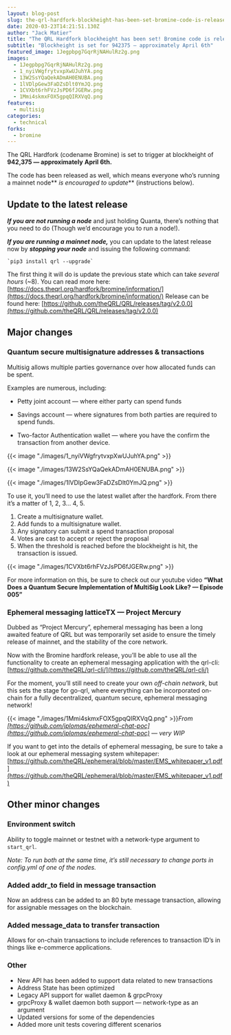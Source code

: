 ```yaml
---
layout: blog-post
slug: the-qrl-hardfork-blockheight-has-been-set-bromine-code-is-released
date: 2020-03-23T14:21:51.130Z
author: "Jack Matier"
title: "The QRL Hardfork blockheight has been set! Bromine code is released!"
subtitle: "Blockheight is set for 942375 — approximately April 6th"
featured_image: 1Jegpbpg7GqrRjNAHulRz2g.png
images:
  - 1Jegpbpg7GqrRjNAHulRz2g.png
  - 1_nyiVWgfrytvxpXwUJuhYA.png
  - 13W2SsYQaQekADmAH0ENUBA.png
  - 1lVDlpGew3FaDZsDlt0YmJQ.png
  - 1CVXbt6rhFVzJsPD6fJGERw.png
  - 1Mmi4skmxFOX5gpqQIRXVqQ.png
features:
  - multisig
categories:
  - technical
forks:
  - bromine
---
```


The QRL Hardfork (codename Bromine) is set to trigger at blockheight of **942,375 — approximately** **April 6th.**

The code has been released as well, which means everyone who’s running a mainnet node** *is encouraged to update*** (instructions below).

## Update to the latest release

***If you are not running a node*** and just holding Quanta, there’s nothing that you need to do (Though we’d encourage you to run a node!).

***If you are running a mainnet node,*** you can update to the latest release now by ***stopping your node*** and issuing the following command:

```
`pip3 install qrl --upgrade`
```

The first thing it will do is update the previous state which can take *several hours* (~8).
You can read more here: [https://docs.theqrl.org/hardfork/bromine/information/](https://docs.theqrl.org/hardfork/bromine/information/)
Release can be found here: [https://github.com/theQRL/QRL/releases/tag/v2.0.0](https://github.com/theQRL/QRL/releases/tag/v2.0.0)

## Major changes

### Quantum secure multisignature addresses & transactions

Multisig allows multiple parties governance over how allocated funds can be spent.

Examples are numerous, including:

* Petty joint account — where either party can spend funds

* Savings account — where signatures from both parties are required to spend funds.

* Two-factor Authentication wallet — where you have the confirm the transaction from another device.

{{< image "./images/1_nyiVWgfrytvxpXwUJuhYA.png" >}}

{{< image "./images/13W2SsYQaQekADmAH0ENUBA.png" >}}

{{< image "./images/1lVDlpGew3FaDZsDlt0YmJQ.png" >}}

To use it, you’ll need to use the latest wallet after the hardfork. From there it’s a matter of 1, 2, 3… 4, 5.

1. Create a multisignature wallet.
1. Add funds to a multisignature wallet.
1. Any signatory can submit a spend transaction proposal
1. Votes are cast to accept or reject the proposal
1. When the threshold is reached before the blockheight is hit, the transaction is issued.

{{< image "./images/1CVXbt6rhFVzJsPD6fJGERw.png" >}}

For more information on this, be sure to check out our youtube video **“What Does a Quantum Secure Implementation of MultiSig Look Like? — Episode 005”**


### Ephemeral messaging latticeTX — Project Mercury

Dubbed as “Project Mercury”, ephemeral messaging has been a long awaited feature of QRL but was temporarily set aside to ensure the timely release of mainnet, and the stability of the core network.

Now with the Bromine hardfork release, you’ll be able to use all the functionality to create an ephemeral messaging application with the qrl-cli: [https://github.com/theQRL/qrl-cli/](https://github.com/theQRL/qrl-cli/)

For the moment, you’ll still need to create your own *off-chain network*, but this sets the stage for go-qrl, where everything can be incorporated on-chain for a fully decentralized, quantum secure, ephemeral messaging network!

{{< image "./images/1Mmi4skmxFOX5gpqQIRXVqQ.png" >}}*From [https://github.com/jplomas/ephemeral-chat-poc](https://github.com/jplomas/ephemeral-chat-poc) — *very* WIP*

If you want to get into the details of ephemeral messaging, be sure to take a look at our ephemeral messaging system whitepaper: [https://github.com/theQRL/ephemeral/blob/master/EMS_whitepaper_v1.pdf](https://github.com/theQRL/ephemeral/blob/master/EMS_whitepaper_v1.pdf)

## Other minor changes

### Environment switch

Ability to toggle mainnet or testnet with a network-type argument to `start_qrl`.

*Note: To run both at the same time, it’s still necessary to change ports in config.yml of one of the nodes.*

### **Added addr_to field in message transaction**

Now an address can be added to an 80 byte message transaction, allowing for assignable messages on the blockchain.

### Added message_data to transfer transaction

Allows for on-chain transactions to include references to transaction ID’s in things like e-commerce applications.

### Other

* New API has been added to support data related to new transactions
* Address State has been optimized
* Legacy API support for wallet daemon & grpcProxy
* grpcProxy & wallet daemon both support — network-type as an argument
* Updated versions for some of the dependencies
* Added more unit tests covering different scenarios